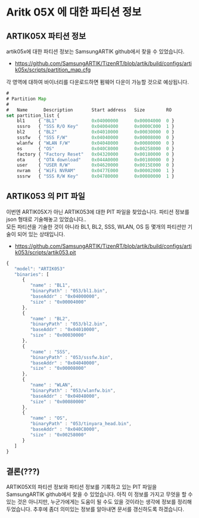 # Aritk 05X 에 대한 파티션 정보

## ARTIK05X 파티션 정보

artik05x에 대한 파티션 정보는 SamsungARTIK github에서 찾을 수 있었습니다.
* <https://github.com/SamsungARTIK/TizenRT/blob/artik/build/configs/artik05x/scripts/partition_map.cfg>

각 영역에 대하여 바이너리를 다운로드하면 펌웨어 다운이 가능할 것으로 예상됩니다.

```javascript
#
# Partition Map
#
#   Name      Description       Start address   Size        RO
set partition_list {
    bl1     { "BL1"             0x04000000      0x00004000  0 }
    sssro   { "SSS R/O Key"     0x04004000      0x0000C000  1 }
    bl2     { "BL2"             0x04010000      0x00030000  0 }
    sssfw   { "SSS F/W"         0x04040000      0x00008000  0 }
    wlanfw  { "WLAN F/W"        0x04048000      0x00080000  0 }
    os      { "OS"              0x040C8000      0x00258000  0 }
    factory { "Factory Reset"   0x04320000      0x00180000  0 }
    ota     { "OTA download"    0x044A0000      0x00180000  0 }
    user    { "USER R/W"        0x04620000      0x0015E000  0 }
    nvram   { "WiFi NVRAM"      0x0477E000      0x00002000  1 }
    sssrw   { "SSS R/W Key"     0x04780000      0x00080000  1 }
```

## ARTIK053 의 PIT 파일

이번엔 ARTIK05X가 아닌 ARTIK053에 대한 PIT 파일을 찾았습니다. 파티션 정보를 json 형태로 기술해놓고 있었습니다..\
모든 파티션을 기술한 것이 아니라 BL1, BL2, SSS, WLAN, OS 등 몇개의 파티션만 기술이 되어 있는 상태입니다.
* <https://github.com/SamsungARTIK/TizenRT/blob/artik/build/configs/artik053/scripts/artik053.pit>

```javascript
{
   "model": "ARTIK053"
   "binaries": [
      {
         "name" : "BL1",
         "binaryPath" : "053/bl1.bin",
         "baseAddr" : "0x04000000",
         "size" : "0x00004000"
      },
      {
         "name" : "BL2",
         "binaryPath" : "053/bl2.bin",
         "baseAddr" : "0x04010000",
         "size" : "0x00030000"
      },
      {
         "name" : "SSS",
         "binaryPath" : "053/sssfw.bin",
         "baseAddr" : "0x04040000",
         "size" : "0x00008000"
      },
      {
         "name" : "WLAN",
         "binaryPath" : "053/wlanfw.bin",
         "baseAddr" : "0x04048000",
         "size" : "0x00080000"
      },
      {
         "name" : "OS",
         "binaryPath" : "053/tinyara_head.bin",
         "baseAddr" : "0x040C8000",
         "size" : "0x00258000"
      }
   ]
}
```
## 결론(???)
ARTIK05X의 파티션 정보와 파티션 정보를 기록하고 있는 PIT 파일을 SamsungARTIK github에서 찾을 수 있었습니다. 아직 이 정보를 가지고 무엇을 할 수 있는 것은 아니지만, 누군가에게는 도움이 될 수도 있을 것이라는 생각에 정보를 정리해두었습니다. 추후에 좀더 의미있는 정보를 알아내면 문서를 갱신하도록 하겠습니다.